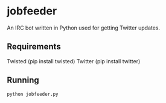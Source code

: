 jobfeeder
=========

An IRC bot written in Python used for getting Twitter updates.

Requirements
------------
Twisted (pip install twisted)
Twitter (pip install twitter)

Running
-------
```
python jobfeeder.py
```
